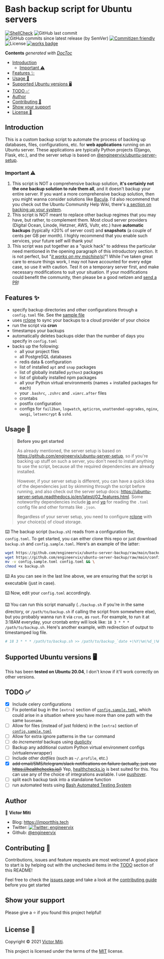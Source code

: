 # Bash backup script for Ubuntu servers

[![ShellCheck](https://github.com/engineervix/ubuntu-server-backup/actions/workflows/main.yml/badge.svg)](https://github.com/engineervix/ubuntu-server-backup/actions/workflows/main.yml)
![GitHub last commit](https://img.shields.io/github/last-commit/engineervix/ubuntu-server-backup)
![GitHub commits since latest release (by SemVer)](https://img.shields.io/github/commits-since/engineervix/ubuntu-server-backup/latest/main)
[![Commitizen friendly](https://img.shields.io/badge/commitizen-friendly-brightgreen.svg)](http://commitizen.github.io/cz-cli/)
![License](https://img.shields.io/github/license/engineervix/ubuntu-server-backup)
[![works badge](https://cdn.jsdelivr.net/gh/nikku/works-on-my-machine@v0.2.0/badge.svg)](https://github.com/nikku/works-on-my-machine)

<!-- START doctoc generated TOC please keep comment here to allow auto update -->
<!-- DON'T EDIT THIS SECTION, INSTEAD RE-RUN doctoc TO UPDATE -->
**Contents**  *generated with [DocToc](https://github.com/thlorenz/doctoc)*

- [Introduction](#introduction)
  - [Important ⚠️](#important-)
- [Features ✨](#features-)
- [Usage 🚀](#usage-)
- [Supported Ubuntu versions 🖥️](#supported-ubuntu-versions-)
- [TODO ✅](#todo-)
- [Author](#author)
- [Contributing 🤝](#contributing-)
- [Show your support](#show-your-support)
- [License 📝](#license-)

<!-- END doctoc generated TOC please keep comment here to allow auto update -->

## Introduction

This is a custom backup script to automate the process of backing up databases, files, configurations, etc. for **web applications** running on an Ubuntu server. These applications are typically Python projects (Django, Flask, etc.), and the server setup is based on [@engineervix/ubuntu-server-setup](https://github.com/engineervix/ubuntu-server-setup).

### Important ⚠️

1. This script is NOT a comprehensive backup solution, **it's certainly not the one backup solution to rule them all**, and it doesn't backup your entire server. If you want a more comprehensive backup solution, then you might wanna consider solutions like [Bacula](https://www.bacula.org/). I'd also recommend that you check out the Ubuntu Community Help Wiki, there's [a section on backing up your system](https://help.ubuntu.com/community/BackupYourSystem).
2. This script is NOT meant to replace other backup regimes that you may have, but rather, to complement them. Most cloud server providers (Digital Ocean, Linode, Hetzner, AWS, Vultr, etc.) have **automatic backups** (typically ≤20% of server cost) and **snapshots** (a couple of cents per GB per month). I highly recommend that you enable such services, your future self will thank you!
3. This script was put together as a "quick hack" to address the particular need mentioned in the opening paragraph of this introductory section. It is not perfect, but "[_it works on my machine(s)_](https://www.kevinwanke.com/why-you-should-never-use-the-phrase-but-it-works-on-my-machine/)"! While I've taken great care to ensure things work, I may not have accounted for every edge case, so use it with caution. Test it on a temporary server first, and make necessary modifications to suit your situation. If your modifications could benefit the community, then please be a good netizen and [send a PR](https://github.com/engineervix/ubuntu-server-backup/pulls)!

## Features ✨

- specify backup directories and other configurations through a `config.toml` file. See the [sample file](config.sample.toml)
- uses [rclone](https://rclone.org/) to sync your backups to a cloud provider of your choice
- run the script via **cron**
- timestamps your backups
- automatically deletes backups older than the number of days you specify in `config.toml`
- backs up the following:
  - all your project files
  - all PostgreSQL databases
  - redis data & configuration
  - list of installed `apt` and `snap` packages
  - list of globally installed `python3` packages
  - list of globally installed npm packages
  - all your Python virtual environments (names + installed packages for each)
  - your `.bashrc`, `.zshrc` and `.vimrc.after` files
  - crontabs
  - postfix configuration
  - configs for `fail2ban`, `logwatch`, `apticron`, `unattended-upgrades`, `nginx`, `uwsgi`, `letsencrypt` & `sshd`.

## Usage 🚀

> **Before you get started**
>
> As already mentioned, the server setup is based on <https://github.com/engineervix/ubuntu-server-setup>, so if you're backing up stuff on such a server, you don't need to install anything to use the script, because all the required dependencies are already installed.
>
> However, if your server setup is different, you can have a quick idea of the dependencies just by skimming through the script before running, and also check out the server setup docs: <https://ubuntu-server-setup.readthedocs.io/en/latest/02_features.html>. Some noteworthy dependencies include [jq](https://stedolan.github.io/jq/) and [yq](https://kislyuk.github.io/yq/) for reading the `.toml` config file and other formats like `.json`.
>
> Regardless of your server setup, you need to configure [rclone](https://rclone.org/) with your choice(s) of cloud storage.

⌨️ The backup script (`backup.sh`) reads from a configuration file, `config.toml`. To get started, you can either clone this repo or just download `backup.sh` and `config.sample.toml`. Here's an example of the latter:

```bash
wget https://github.com/engineervix/ubuntu-server-backup/raw/main/backup.sh && \
wget https://github.com/engineervix/ubuntu-server-backup/raw/main/config.sample.toml && \
mv -v config.sample.toml config.toml && \
chmod +x backup.sh
```

⌨️ As you can see in the last line above, we are ensuring that the script is executable (just in case).

⌨️ Now, edit your `config.toml` accordingly.

⌨️ You can run this script manually (`./backup.sh` if you're in the same directory, or `/path/to/backup.sh` if calling the script from somewhere else), but you probably wanna run it via `cron`, as `root`. For example, to run it at 3:18AM everyday, your crontab entry will look like: `18 3 * * * /path/to/backup.sh`. Here's another example, with redirection of output to timestamped log file.

```bash
# 18 3 * * * /path/to/backup.sh >> /path/to/backup_`date +\%Y\%m\%d_\%H\%M\%S`.log 2>&1
```

## Supported Ubuntu versions 🖥️

This has been **tested on Ubuntu 20.04**, I don't know if it'll work correctly on other versions.

## TODO ✅

- [X] Include celery configurations
- [ ] Fix potential bug in the `[extra]` section of [`config.sample.toml`](config.sample.toml), which could arise in a situation where you have more than one path with the same `basename`.
- [ ] Allow for files (instead of just folders) in the `[extra]` section of [`config.sample.toml`](config.sample.toml)
- [ ] Allow for extra ignore patterns in the `tar` command
- [ ] do *incremental* backups using [duplicity](https://duplicity.gitlab.io/duplicity-web/index.html)
- [ ] Backup any additional custom Python virtual environment configs (virtualenvwrapper)
- [ ] Include other *dotfiles* (such as `~/.profile`, etc.)
- [X] ~~add email/SMS/telegram/slack notifications on failure (actually, just use <https://healthchecks.io/>)~~ Yep, [healthchecks.io](https://healthchecks.io/) is best suited for this. You can use any of the choice of integrations available. I use [pushover](https://pushover.net/).
- [ ] split each backup task into a standalone function
- [ ] run automated tests using [Bash Automated Testing System](https://github.com/bats-core/bats-core)

## Author

👤 **Victor Miti**

- Blog: <https://importthis.tech>
- Twitter: [![Twitter: engineervix](https://img.shields.io/twitter/follow/engineervix.svg?style=social)](https://twitter.com/engineervix)
- Github: [@engineervix](https://github.com/engineervix)

## Contributing 🤝

Contributions, issues and feature requests are most welcome! A good place to start is by helping out with the unchecked items in the [TODO](#todo-) section of this README!

Feel free to check the [issues page](https://github.com/engineervix/ubuntu-server-backup/issues) and take a look at the [contributing guide](CONTRIBUTING.md) before you get started

## Show your support

Please give a ⭐️ if you found this project helpful!

## License 📝

Copyright © 2021 [Victor Miti](https://github.com/engineervix).

This project is licensed under the terms of the [MIT](https://github.com/engineervix/ubuntu-server-backup/blob/main/LICENSE) license.
